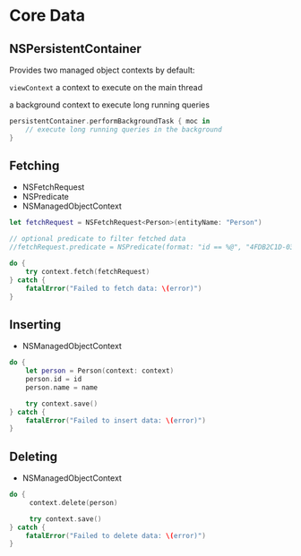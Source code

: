 # Core Data

## NSPersistentContainer

Provides two managed object contexts by default: 

`viewContext` a context to execute on the main thread

a background context to execute long running queries

```swift
persistentContainer.performBackgroundTask { moc in
    // execute long running queries in the background            
}
```

## Fetching

* NSFetchRequest
* NSPredicate
* NSManagedObjectContext

```swift
let fetchRequest = NSFetchRequest<Person>(entityName: "Person")

// optional predicate to filter fetched data
//fetchRequest.predicate = NSPredicate(format: "id == %@", "4FDB2C1D-03E2-4A1D-91C5-A911A9E5E697")

do {
    try context.fetch(fetchRequest)
} catch {
    fatalError("Failed to fetch data: \(error)")
}
```

## Inserting

* NSManagedObjectContext

```swift
do {
    let person = Person(context: context)
    person.id = id
    person.name = name

    try context.save()
} catch {
    fatalError("Failed to insert data: \(error)")
}
```

## Deleting

* NSManagedObjectContext

```swift
do {
     context.delete(person)

     try context.save()
} catch {
    fatalError("Failed to delete data: \(error)")
}
```
